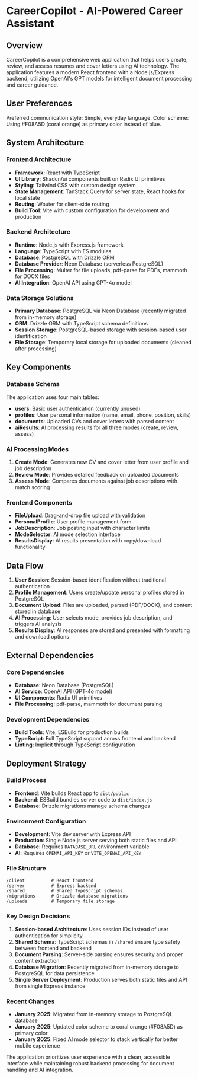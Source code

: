 # CareerCopilot - AI-Powered Career Assistant

## Overview

CareerCopilot is a comprehensive web application that helps users create, review, and assess resumes and cover letters using AI technology. The application features a modern React frontend with a Node.js/Express backend, utilizing OpenAI's GPT models for intelligent document processing and career guidance.

## User Preferences

Preferred communication style: Simple, everyday language.
Color scheme: Using #F08A5D (coral orange) as primary color instead of blue.

## System Architecture

### Frontend Architecture
- **Framework**: React with TypeScript
- **UI Library**: Shadcn/ui components built on Radix UI primitives
- **Styling**: Tailwind CSS with custom design system
- **State Management**: TanStack Query for server state, React hooks for local state
- **Routing**: Wouter for client-side routing
- **Build Tool**: Vite with custom configuration for development and production

### Backend Architecture
- **Runtime**: Node.js with Express.js framework
- **Language**: TypeScript with ES modules
- **Database**: PostgreSQL with Drizzle ORM
- **Database Provider**: Neon Database (serverless PostgreSQL)
- **File Processing**: Multer for file uploads, pdf-parse for PDFs, mammoth for DOCX files
- **AI Integration**: OpenAI API using GPT-4o model

### Data Storage Solutions
- **Primary Database**: PostgreSQL via Neon Database (recently migrated from in-memory storage)
- **ORM**: Drizzle ORM with TypeScript schema definitions
- **Session Storage**: PostgreSQL-based storage with session-based user identification
- **File Storage**: Temporary local storage for uploaded documents (cleaned after processing)

## Key Components

### Database Schema
The application uses four main tables:
- **users**: Basic user authentication (currently unused)
- **profiles**: User personal information (name, email, phone, position, skills)
- **documents**: Uploaded CVs and cover letters with parsed content
- **aiResults**: AI processing results for all three modes (create, review, assess)

### AI Processing Modes
1. **Create Mode**: Generates new CV and cover letter from user profile and job description
2. **Review Mode**: Provides detailed feedback on uploaded documents
3. **Assess Mode**: Compares documents against job descriptions with match scoring

### Frontend Components
- **FileUpload**: Drag-and-drop file upload with validation
- **PersonalProfile**: User profile management form
- **JobDescription**: Job posting input with character limits
- **ModeSelector**: AI mode selection interface
- **ResultsDisplay**: AI results presentation with copy/download functionality

## Data Flow

1. **User Session**: Session-based identification without traditional authentication
2. **Profile Management**: Users create/update personal profiles stored in PostgreSQL
3. **Document Upload**: Files are uploaded, parsed (PDF/DOCX), and content stored in database
4. **AI Processing**: User selects mode, provides job description, and triggers AI analysis
5. **Results Display**: AI responses are stored and presented with formatting and download options

## External Dependencies

### Core Dependencies
- **Database**: Neon Database (PostgreSQL)
- **AI Service**: OpenAI API (GPT-4o model)
- **UI Components**: Radix UI primitives
- **File Processing**: pdf-parse, mammoth for document parsing

### Development Dependencies
- **Build Tools**: Vite, ESBuild for production builds
- **TypeScript**: Full TypeScript support across frontend and backend
- **Linting**: Implicit through TypeScript configuration

## Deployment Strategy

### Build Process
- **Frontend**: Vite builds React app to `dist/public`
- **Backend**: ESBuild bundles server code to `dist/index.js`
- **Database**: Drizzle migrations manage schema changes

### Environment Configuration
- **Development**: Vite dev server with Express API
- **Production**: Single Node.js server serving both static files and API
- **Database**: Requires `DATABASE_URL` environment variable
- **AI**: Requires `OPENAI_API_KEY` or `VITE_OPENAI_API_KEY`

### File Structure
```
/client          # React frontend
/server          # Express backend
/shared          # Shared TypeScript schemas
/migrations      # Drizzle database migrations
/uploads         # Temporary file storage
```

### Key Design Decisions

1. **Session-based Architecture**: Uses session IDs instead of user authentication for simplicity
2. **Shared Schema**: TypeScript schemas in `/shared` ensure type safety between frontend and backend
3. **Document Parsing**: Server-side parsing ensures security and proper content extraction
4. **Database Migration**: Recently migrated from in-memory storage to PostgreSQL for data persistence
5. **Single Server Deployment**: Production serves both static files and API from single Express instance

### Recent Changes

- **January 2025**: Migrated from in-memory storage to PostgreSQL database
- **January 2025**: Updated color scheme to coral orange (#F08A5D) as primary color
- **January 2025**: Fixed AI mode selector to stack vertically for better mobile experience

The application prioritizes user experience with a clean, accessible interface while maintaining robust backend processing for document handling and AI integration.